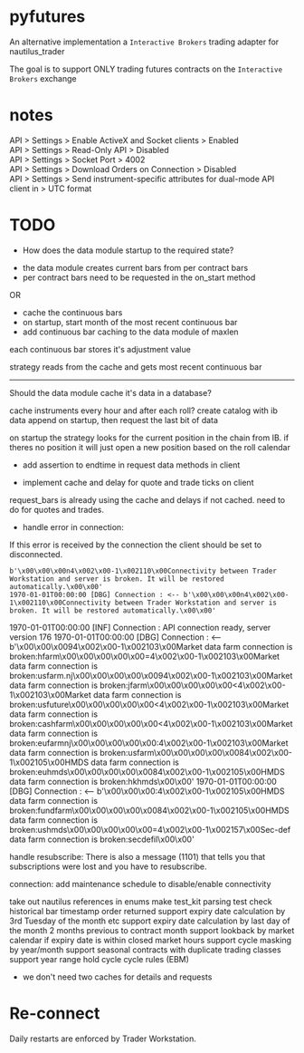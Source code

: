 # pyfutures

An alternative implementation a `Interactive Brokers` trading adapter for nautilus_trader  

The goal is to support ONLY trading futures contracts on the `Interactive Brokers` exchange  

# notes

API > Settings > Enable ActiveX and Socket clients > Enabled  
API > Settings > Read-Only API > Disabled  
API > Settings > Socket Port > 4002  
API > Settings > Download Orders on Connection > Disabled  
API > Settings > Send instrument-specific attributes for dual-mode API client in > UTC format  

# TODO

* How does the data module startup to the required state?
- the data module creates current bars from per contract bars
- per contract bars need to be requested in the on_start method

OR

- cache the continuous bars
- on startup, start month of the most recent continuous bar
- add continuous bar caching to the data module of maxlen

each continuous bar stores it's adjustment value





strategy reads from the cache and gets most recent continuous bar

--------------------------


Should the data module cache it's data in a database?


cache instruments every hour and after each roll?
create catalog with ib data append on startup, then request the last bit of data



on startup the strategy looks for the current position in the chain from IB.
if theres no position it will just open a new position based on the roll calendar



* add assertion to endtime in request data methods in client

* implement cache and delay for quote and trade ticks on client

request_bars is already using the cache and delays if not cached. need to do for quotes and trades.

* handle error in connection:

If this error is received by the connection the client should be set to disconnected.

    b'\x00\x00\x00n4\x002\x00-1\x002110\x00Connectivity between Trader Workstation and server is broken. It will be restored automatically.\x00\x00'
    1970-01-01T00:00:00 [DBG] Connection : <-- b'\x00\x00\x00n4\x002\x00-1\x002110\x00Connectivity between Trader Workstation and server is broken. It will be restored automatically.\x00\x00'
1970-01-01T00:00:00 [INF] Connection : API connection ready, server version 176
1970-01-01T00:00:00 [DBG] Connection : <-- b'\x00\x00\x0094\x002\x00-1\x002103\x00Market data farm connection is broken:hfarm\x00\x00\x00\x00\x00=4\x002\x00-1\x002103\x00Market data farm connection is broken:usfarm.nj\x00\x00\x00\x00\x0094\x002\x00-1\x002103\x00Market data farm connection is broken:jfarm\x00\x00\x00\x00\x00<4\x002\x00-1\x002103\x00Market data farm connection is broken:usfuture\x00\x00\x00\x00\x00<4\x002\x00-1\x002103\x00Market data farm connection is broken:cashfarm\x00\x00\x00\x00\x00<4\x002\x00-1\x002103\x00Market data farm connection is broken:eufarmnj\x00\x00\x00\x00\x00:4\x002\x00-1\x002103\x00Market data farm connection is broken:usfarm\x00\x00\x00\x00\x0084\x002\x00-1\x002105\x00HMDS data farm connection is broken:euhmds\x00\x00\x00\x00\x0084\x002\x00-1\x002105\x00HMDS data farm connection is broken:hkhmds\x00\x00'
1970-01-01T00:00:00 [DBG] Connection : <-- b'\x00\x00\x00:4\x002\x00-1\x002105\x00HMDS data farm connection is broken:fundfarm\x00\x00\x00\x00\x0084\x002\x00-1\x002105\x00HMDS data farm connection is broken:ushmds\x00\x00\x00\x00\x00=4\x002\x00-1\x002157\x00Sec-def data farm connection is broken:secdefil\x00\x00'

handle resubscribe:
    There is also a message (1101) that tells you that subscriptions were lost and you have to resubscribe.

connection:
    add maintenance schedule to disable/enable connectivity
    
take out nautilus references in enums
make test_kit parsing test
check historical bar timestamp order returned
support expiry date calculation by 3rd Tuesday of the month etc
support expiry date calculation by last day of the month 2 months previous to contract month
support lookback by market calendar if expiry date is within closed market hours
support cycle masking by year/month
support seasonal contracts with duplicate trading classes
support year range hold cycle cycle rules (EBM)

* we don't need two caches for details and requests

# Re-connect

Daily restarts are enforced by Trader Workstation.
